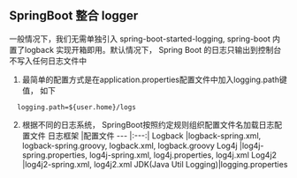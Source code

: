 ## SpringBoot 整合 logger

一般情况下，我们无需单独引入 spring-boot-started-logging, spring-boot 内置了logback 实现开箱即用。默认情况下， Spring Boot 的日志只输出到控制台
不写入任何日志文件中

1. 最简单的配置方式是在application.properties配置文件中加入logging.path键值， 如下
````
  logging.path=${user.home}/logs
````
2. 根据不同的日志系统， SpringBoot按照约定规则组织配置文件名加载日志配置文件
日志框架               |配置文件
---                   |:---:|
Logback               |logback-spring.xml, logback-spring.groovy, logback.xml, logback.groovy
Log4j                 |log4j-spring.properties, log4j-spring.xml, log4j.properties, log4j.xml
Log4j2                |log4j2-spring.xml, log4j2.xml
JDK(Java Util Logging)|logging.properties


